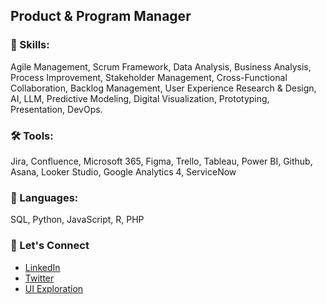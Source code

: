 ## Product & Program Manager <br>

### 📐 Skills:

Agile Management, Scrum Framework, Data Analysis, Business Analysis, Process Improvement, Stakeholder Management, Cross-Functional Collaboration, Backlog Management, User Experience Research & Design, AI, LLM, Predictive Modeling, Digital Visualization, Prototyping, Presentation, DevOps.

### 🛠️ Tools: 
Jira, Confluence, Microsoft 365, Figma, Trello, Tableau, Power BI, Github, Asana, Looker Studio, Google Analytics 4, ServiceNow

### 📝 Languages:
SQL, Python, JavaScript, R, PHP

### 🤝 Let's Connect
- [LinkedIn](https://linkedin.com/in/olatundemoj)
- [Twitter](https://x.com/timilehxn)
- [UI Exploration](https://dribbble.com/amo-ladoja)



